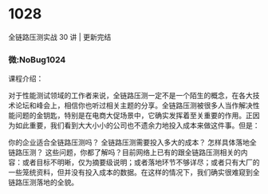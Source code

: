 # 1028
全链路压测实战 30 讲 | 更新完结
### 微:NoBug1024 


课程介绍：

对于性能测试领域的工作者来说，全链路压测一定不是一个陌生的概念，在各大技术论坛和峰会上，相信你也听过相关主题的分享。全链路压测被很多人当作解决性能问题的金钥匙，特别是在电商大促场景中，它确实发挥着至关重要的作用。正因为如此重要，我们看到大大小小的公司也不遗余力地投入成本来做这件事。但是：

你的企业适合全链路压测吗？
全链路压测需要投入多大的成本？
怎样具体落地全链路压测？
这些问题，你都了解吗？目前网络上已有的跟全链路压测相关的内容：或者目标不明晰，仅为摘要级说明；或者落地环节不够详尽；或者只有大厂的一些笼统资料，但并没有投入成本的数据。在这样的情况下，我们确实很难窥到全链路压测落地的全貌。
